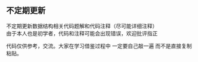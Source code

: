 ## 不定期更新
不定期更新数据结构相关代码题解和代码注释（尽可能详细注释）  
由于本人也是初学者，代码和注释可能会出现错误，欢迎批评指正

代码仅供参考，交流。大家在学习借鉴过程中 一定要自己敲一遍 而不是直接复制粘贴。
